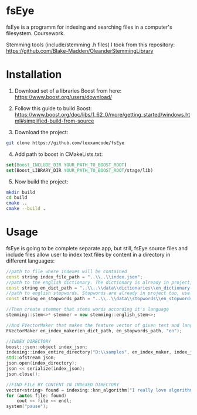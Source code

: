 # fsEye
fsEye is a programm for indexing and searching files in a computer's filesystem.
Coursework.

Stemming tools (include/stemming .h files) I took from this repository: https://github.com/Blake-Madden/OleanderStemmingLibrary

# Installation
1. Download set of a libraries Boost from here: https://www.boost.org/users/download/

2. Follow this guide to build Boost: https://www.boost.org/doc/libs/1_62_0/more/getting_started/windows.html#simplified-build-from-source
3. Download the project:
```bash
git clone https://github.com/lexxamcode/fsEye
```
4. Add path to boost in CMakeLists.txt:
```cmake
set(Boost_INCLUDE_DIR YOUR_PATH_TO_BOOST_ROOT)
set(Boost_LIBRARY_DIR YOUR_PATH_TO_BOOST_ROOT/stage/lib)
```
5. Now build the project:
```bash
mkdir build
cd build
cmake ..
cmake --build .
```
# Usage
fsEye is going to be complete separate app, but still, fsEye source files and include files allow user to index text files by content in a directory in different languages:
```cpp
//path to file where indexes will be contained
const string index_file_path = "..\\..\\index.json"; 
//path to the english dictionary. The dictionary is already in project, use this path
const string en_dict_path = "..\\..\\data\\dictionaries\\en_dictionary.txt";
//path to english stopwords. Stopwords are already in project too, use this path.
const string en_stopwords_path = "..\\..\\data\\stopwords\\en_stopwords.txt";

//Then create stemmer that stems words according it's language
stemming::stem<>* stemmer = new stemming::english_stem<>;

//And FVectorMaker that makes the feature vector of given text and language
FVectorMaker en_index_maker(en_dict_path, en_stopwords_path, "en");

//INDEX DIRECTORY
boost::json::object index_json;
indexing::index_entire_directory("D:\\samples", en_index_maker, index_json);
std::ofstream json;
json.open(index_directory);
json << serialize(index_json);
json.close();

//FIND FILE BY CONTENT IN INDEXED DIRECTORY
vector<string> found = indexing::knn_algorithm("I really love algorithms and data structures!", index_directory, en_index_maker, 4);
for (auto& file: found)
    cout << file << endl;
system("pause");
```
